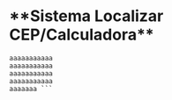 <h1>**Sistema Localizar CEP/Calculadora**</h1>

``` 
aaaaaaaaaaa
aaaaaaaaaaa
aaaaaaaaaaa
aaaaaaaaaaa
aaaaaaa ```
